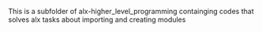 This is a subfolder of alx-higher_level_programming containging codes that solves alx tasks about importing and creating modules
